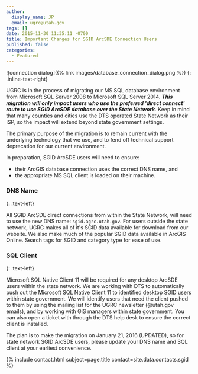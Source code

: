 ```yaml
---
author:
  display_name: JP
  email: ugrc@utah.gov
tags: []
date: 2015-11-30 11:35:11 -0700
title: Important Changes for SGID ArcSDE Connection Users
published: false
categories:
  - Featured
---
```

![connection dialog]({% link images/database_connection_dialog.png %})
{: .inline-text-right}

UGRC is in the process of migrating our MS SQL database environment from Microsoft SQL Server 2008 to Microsoft SQL Server 2014. _**This migration will only impact users who use the preferred 'direct connect' route to use SGID ArcSDE database over the State Network**_. Keep in mind that many counties and cities use the DTS operated State Network as their ISP, so the impact will extend beyond state government settings.

The primary purpose of the migration is to remain current with the underlying technology that we use, and to fend off technical support deprecation for our current environment.

In preparation, SGID ArcSDE users will need to ensure:

- their ArcGIS database connection uses the correct DNS name, and
- the appropriate MS SQL client is loaded on their machine.

### DNS Name
{: .text-left}

All SGID ArcSDE direct connections from within the State Network, will need to use the new DNS name: `sgid.agrc.utah.gov`. For users outside the state network, UGRC makes all of it's SGID data available for download from our website. We also make much of the popular SGID data available in ArcGIS Online. Search tags for SGID and category type for ease of use.

### SQL Client
{: .text-left}

Microsoft SQL Native Client 11 will be required for any desktop ArcSDE users within the state network. We are working with DTS to automatically push out the Microsoft SQL Native Client 11 to identified desktop SGID users within state government. We will identify users that need the client pushed to them by using the mailing list for the UGRC newsletter (@utah.gov emails), and by working with GIS managers within state government. You can also open a ticket with through the DTS help desk to ensure the correct client is installed.

The plan is to make the migration on January 21, 2016 (UPDATED), so for state network SGID ArcSDE users, please update your DNS name and SQL client at your earliest convenience.

{% include contact.html subject=page.title contact=site.data.contacts.sgid %}
